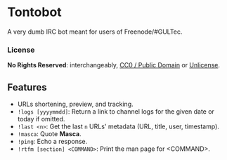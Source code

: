 # Tontobot

A very dumb IRC bot meant for users of Freenode/#GULTec.

### License
**No Rights Reserved**: interchangeably, [CC0 / Public Domain](https://creativecommons.org/publicdomain/zero/1.0/) or [Unlicense](http://unlicense.org/).

## Features
* URLs shortening, preview, and tracking.
* `!logs [yyyymmdd]`: Return a link to channel logs for the given date or today if omitted.
* `!last <n>`: Get the last `n` URLs' metadata (URL, title, user, timestamp).
* `!masca`: Quote **Masca**.
* `!ping`: Echo a response.
* `!rtfm [section] <COMMAND>`: Print the man page for &lt;COMMAND&gt;. 
